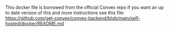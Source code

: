 This docker file is borrowed from the official Convex repo if you want an up to date version of this and more instructions see this file: https://github.com/get-convex/convex-backend/blob/main/self-hosted/docker/README.md